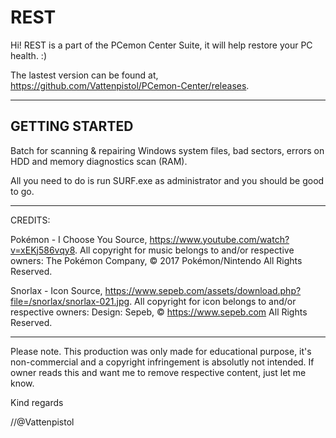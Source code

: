 # REST

Hi! REST is a part of the PCemon Center Suite, it will help restore your PC health. :)

The lastest version can be found at, https://github.com/Vattenpistol/PCemon-Center/releases.

-----------
GETTING STARTED
---
Batch for scanning & repairing Windows system files, bad sectors, errors on HDD and memory diagnostics scan (RAM).

All you need to do is run SURF.exe as administrator and you should be good to go.


-----------
CREDITS:

Pokémon - I Choose You
Source, https://www.youtube.com/watch?v=xEKj586vqy8.
All copyright for music belongs to and/or respective owners:
The Pokémon Company, © 2017 Pokémon/Nintendo All Rights Reserved.


Snorlax - Icon
Source, https://www.sepeb.com/assets/download.php?file=/snorlax/snorlax-021.jpg.
All copyright for icon belongs to and/or respective owners:
Design: Sepeb, © https://www.sepeb.com All Rights Reserved.


-----------
Please note.
This production was only made for educational purpose, it's non-commercial and a copyright infringement is absolutly not intended. If owner reads this and want me to remove respective content, just let me know.


Kind regards

//@Vattenpistol
